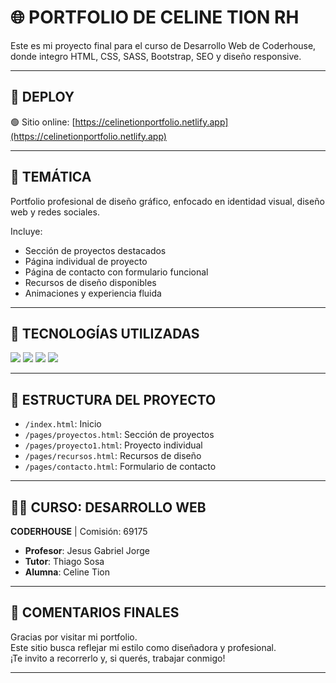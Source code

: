 # 🌐 PORTFOLIO DE CELINE TION RH

Este es mi proyecto final para el curso de Desarrollo Web de Coderhouse, donde integro HTML, CSS, SASS, Bootstrap, SEO y diseño responsive.

---

## 📌 DEPLOY
🟢 Sitio online: [https://celinetionportfolio.netlify.app](https://celinetionportfolio.netlify.app)

---

## 🎨 TEMÁTICA

Portfolio profesional de diseño gráfico, enfocado en identidad visual, diseño web y redes sociales.  

Incluye:
- Sección de proyectos destacados
- Página individual de proyecto
- Página de contacto con formulario funcional
- Recursos de diseño disponibles
- Animaciones y experiencia fluida

---

## 🧰 TECNOLOGÍAS UTILIZADAS

<div align="left">
  <img src="https://img.shields.io/badge/HTML5-e34c26?style=for-the-badge&logo=html5&logoColor=white" />
  <img src="https://img.shields.io/badge/CSS3-264de4?style=for-the-badge&logo=css3&logoColor=white" />
  <img src="https://img.shields.io/badge/SASS-bf4080?style=for-the-badge&logo=sass&logoColor=white" />
  <img src="https://img.shields.io/badge/Bootstrap-6f42c1?style=for-the-badge&logo=bootstrap&logoColor=white" />
</div>

---

## 📁 ESTRUCTURA DEL PROYECTO

- `/index.html`: Inicio
- `/pages/proyectos.html`: Sección de proyectos
- `/pages/proyecto1.html`: Proyecto individual
- `/pages/recursos.html`: Recursos de diseño
- `/pages/contacto.html`: Formulario de contacto

---

## 👩‍💻 CURSO: DESARROLLO WEB  
**CODERHOUSE** | Comisión: 69175

- **Profesor**: Jesus Gabriel Jorge  
- **Tutor**: Thiago Sosa  
- **Alumna**: Celine Tion  

---

## 📝 COMENTARIOS FINALES

Gracias por visitar mi portfolio.  
Este sitio busca reflejar mi estilo como diseñadora y profesional.  
¡Te invito a recorrerlo y, si querés, trabajar conmigo!

---
